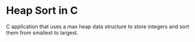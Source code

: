 # Heap Sort in C

C application that uses a max heap data structure to store integers and sort them from smallest to largest.

